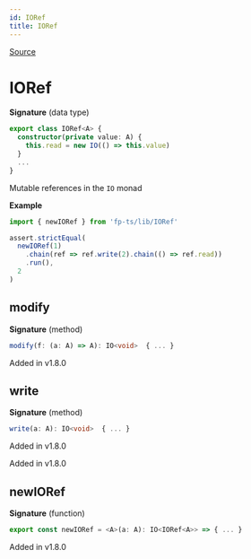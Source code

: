 ```yaml
---
id: IORef
title: IORef
---
```


[Source](https://github.com/gcanti/fp-ts/blob/master/src/IORef.ts)

# IORef

**Signature** (data type)

```ts
export class IORef<A> {
  constructor(private value: A) {
    this.read = new IO(() => this.value)
  }
  ...
}
```

Mutable references in the `IO` monad

**Example**

```ts
import { newIORef } from 'fp-ts/lib/IORef'

assert.strictEqual(
  newIORef(1)
    .chain(ref => ref.write(2).chain(() => ref.read))
    .run(),
  2
)
```

## modify

**Signature** (method)

```ts
modify(f: (a: A) => A): IO<void>  { ... }
```

Added in v1.8.0

## write

**Signature** (method)

```ts
write(a: A): IO<void>  { ... }
```

Added in v1.8.0

Added in v1.8.0

## newIORef

**Signature** (function)

```ts
export const newIORef = <A>(a: A): IO<IORef<A>> => { ... }
```

Added in v1.8.0
